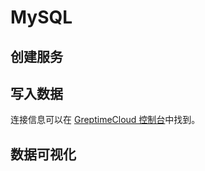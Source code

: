 # MySQL

<!--@include: ../../../db-cloud-shared/tutorials/monitor-host-metrics/overview.md-->

## 创建服务

<!--@include: ../../getting-started/create-service.md-->

## 写入数据

<!--@include: ../../../db-cloud-shared/tutorials/monitor-host-metrics/mysql-demo.md-->

连接信息可以在 [GreptimeCloud 控制台](https://console.greptime.cloud/service)中找到。

## 数据可视化

<!--@include: ./visualize-data.md-->
